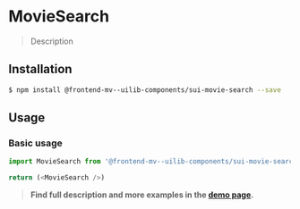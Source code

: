# MovieSearch

> Description

<!-- ![](./assets/preview.png) -->

## Installation

```sh
$ npm install @frontend-mv--uilib-components/sui-movie-search --save
```

## Usage

### Basic usage
```js
import MovieSearch from '@frontend-mv--uilib-components/sui-movie-search'

return (<MovieSearch />)
```


> **Find full description and more examples in the [demo page](#).**
